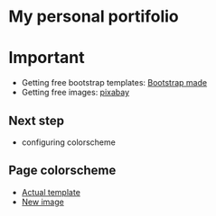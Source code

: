 # My personal portifolio

# Important
- Getting free bootstrap templates: [Bootstrap made](https://bootstrapmade.com/)
- Getting free images: [pixabay](https://pixabay.com/)

## Next step
- configuring colorscheme

## Page colorscheme
- [Actual template](https://colorkit.co/palette/012970-013289-444444-4154f1-5969f3-6676f4-717ff5-8894f6-f6f9ff-fff/)
- [New image](https://colorkit.co/palette/464c54-9c9c9c-a4a4a4-7bb0fc-b2bcca-c4c4c4-cccccc-d3d4d6-dcdcdc-f3fafa/)
